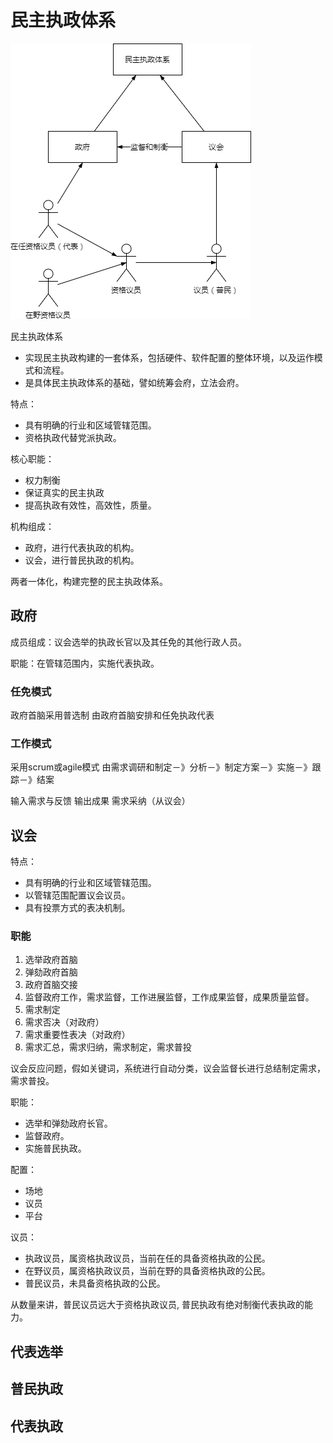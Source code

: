 # 民主执政体系
![democracy-architecture-diagram](democracy-architecture.png)

民主执政体系

* 实现民主执政构建的一套体系，包括硬件、软件配置的整体环境，以及运作模式和流程。
* 是具体民主执政体系的基础，譬如统筹会府，立法会府。

特点：

* 具有明确的行业和区域管辖范围。
* 资格执政代替党派执政。

核心职能：

* 权力制衡
* 保证真实的民主执政
* 提高执政有效性，高效性，质量。

机构组成：

* 政府，进行代表执政的机构。
* 议会，进行普民执政的机构。

两者一体化，构建完整的民主执政体系。

## 政府

成员组成：议会选举的执政长官以及其任免的其他行政人员。

职能：在管辖范围内，实施代表执政。

### 任免模式
政府首脑采用普选制
由政府首脑安排和任免执政代表

### 工作模式
采用scrum或agile模式
由需求调研和制定－》分析－》制定方案－》实施－》跟踪－》结案

输入需求与反馈
输出成果
需求采纳（从议会）

## 议会

特点：

* 具有明确的行业和区域管辖范围。
* 以管辖范围配置议会议员。
* 具有投票方式的表决机制。

### 职能

1. 选举政府首脑
2. 弹劾政府首脑
3. 政府首脑交接
4. 监督政府工作，需求监督，工作进展监督，工作成果监督，成果质量监督。
5. 需求制定
6. 需求否决（对政府）
7. 需求重要性表决（对政府）
8. 需求汇总，需求归纳，需求制定，需求普投

议会反应问题，假如关键词，系统进行自动分类，议会监督长进行总结制定需求，需求普投。

职能：

* 选举和弹劾政府长官。
* 监督政府。
* 实施普民执政。

配置：

* 场地
* 议员
* 平台

议员：

* 执政议员，属资格执政议员，当前在任的具备资格执政的公民。
* 在野议员，属资格执政议员，当前在野的具备资格执政的公民。
* 普民议员，未具备资格执政的公民。

从数量来讲，普民议员远大于资格执政议员, 普民执政有绝对制衡代表执政的能力。

## 代表选举



## 普民执政



## 代表执政